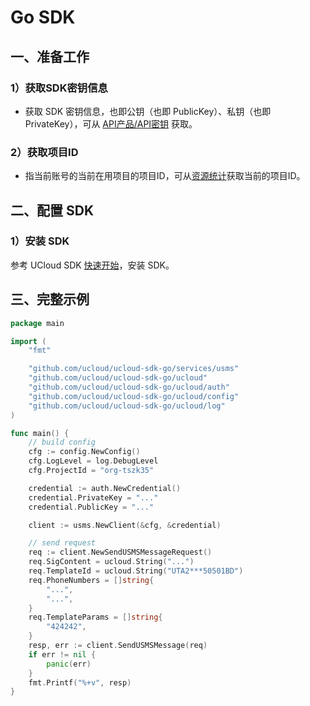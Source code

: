# Go SDK

## 一、准备工作

### 1）获取SDK密钥信息

  - 获取 SDK 密钥信息，也即公钥（也即 PublicKey）、私钥（也即
    PrivateKey），可从 [API产品/API密钥](https://console.ucloud.cn/uapi/apikey) 获取。

### 2）获取项目ID

  - 指当前账号的当前在用项目的项目ID，可从[资源统计](https://console.ucloud.cn/dashboard)获取当前的项目ID。



## 二、配置 SDK

### 1）安装 SDK

参考 UCloud SDK [快速开始](https://docs.ucloud.cn/opensdk-go/quickstart)，安装 SDK。



## 三、完整示例

```go
package main

import (
	"fmt"

	"github.com/ucloud/ucloud-sdk-go/services/usms"
	"github.com/ucloud/ucloud-sdk-go/ucloud"
	"github.com/ucloud/ucloud-sdk-go/ucloud/auth"
	"github.com/ucloud/ucloud-sdk-go/ucloud/config"
	"github.com/ucloud/ucloud-sdk-go/ucloud/log"
)

func main() {
	// build config
	cfg := config.NewConfig()
	cfg.LogLevel = log.DebugLevel
	cfg.ProjectId = "org-tszk35"

	credential := auth.NewCredential()
	credential.PrivateKey = "..."
	credential.PublicKey = "..."

	client := usms.NewClient(&cfg, &credential)

	// send request
	req := client.NewSendUSMSMessageRequest()
	req.SigContent = ucloud.String("...")
	req.TemplateId = ucloud.String("UTA2***50501BD")
	req.PhoneNumbers = []string{
		"...",
		"...",
	}
	req.TemplateParams = []string{
		"424242",
	}
	resp, err := client.SendUSMSMessage(req)
	if err != nil {
		panic(err)
	}
	fmt.Printf("%+v", resp)
}
```
